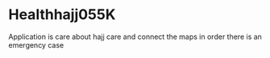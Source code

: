 # Healthhajj055K
Application is care about hajj care and connect the maps in order there is an emergency case 
